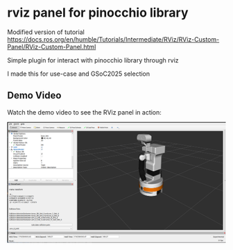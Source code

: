 # rviz panel for pinocchio library

Modified version of tutorial https://docs.ros.org/en/humble/Tutorials/Intermediate/RViz/RViz-Custom-Panel/RViz-Custom-Panel.html

Simple plugin for interact with pinocchio library through rviz

I made this for use-case and GSoC2025 selection


## Demo Video

Watch the demo video to see the RViz panel in action:

[![Watch the video demo](img/rviz_plugin.png)](https://youtu.be/DbFwfg3cQ5A)